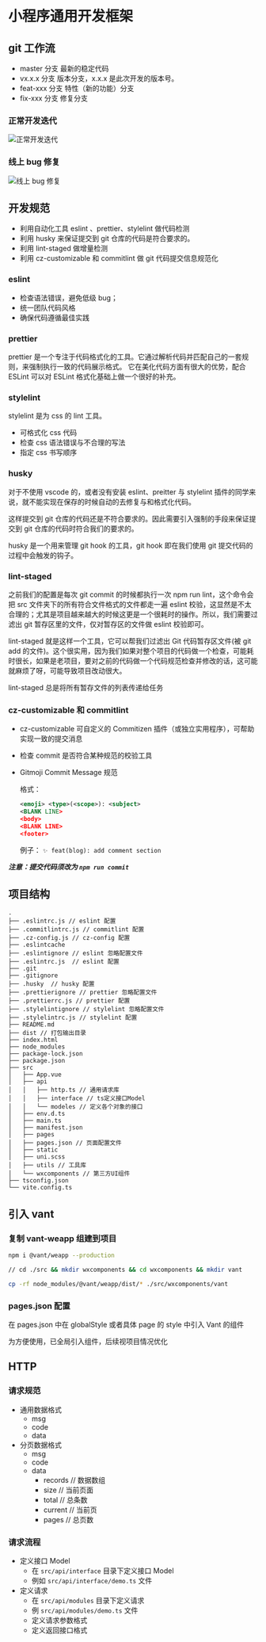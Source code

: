 # 小程序通用开发框架

## git 工作流

- master 分支 最新的稳定代码
- vx.x.x 分支 版本分支，x.x.x 是此次开发的版本号。
- feat-xxx 分支 特性（新的功能）分支
- fix-xxx 分支 修复分支

### 正常开发迭代

![正常开发迭代](http://www.plantuml.com/plantuml/svg/SoWkIImgAStDuSfDB2v9BLBGrRLJA3FKCz0pi59uihiF8lgqe_rf-oweEB9AfRJKn1BTn9GKtQJIafByF2LCJMWgiEjEoo_AnQSN9C-5fXox4K_tD3pjd_XqNS-pZWbS6Cx3vMWYTC42vUcS5UcP9Jc9IK0DBxPkpmMwTGD4JkVfpcrF9tG0oMUT3S_cT2Rdv-Pcbc1rDjc6GIHHp7ZMF-7PrcxY_Vfa_xgdItg1MbwidvfKcax8ks0t09q5Ytqa5q3Y2iaNJtPqWRq0aNY_fmUaTKCRn8md-nS-Qrp_RCfEO1Z330C1XzIy56021000)

### 线上 bug 修复

![线上 bug 修复](http://www.plantuml.com/plantuml/svg/SoWkIImgAStDuSfDB2v9BLBGrRLJK4hBhD1DAYqfoS_JJSx9JCvMib9uihiFek9fH_lJzbqAw4guC3NXDcl_kgTBUbzEN_ToqOodExSzszhzOlrKN0P0R0Kx83sp92SnwMd_n1TRj-SMFPtG0TJyj6C3H0MNGsfU2j0Z0000)

## 开发规范

- 利用自动化工具 eslint 、prettier、stylelint 做代码检测
- 利用 husky 来保证提交到 git 仓库的代码是符合要求的。
- 利用 lint-staged 做增量检测
- 利用 cz-customizable 和 commitlint 做 git 代码提交信息规范化

### eslint

- 检查语法错误，避免低级 bug；
- 统一团队代码风格
- 确保代码遵循最佳实践

### prettier

prettier 是一个专注于代码格式化的工具。它通过解析代码并匹配自己的一套规则，来强制执行一致的代码展示格式。
它在美化代码方面有很大的优势，配合 ESLint 可以对 ESLint 格式化基础上做一个很好的补充。

### stylelint

stylelint 是为 css 的 lint 工具。

- 可格式化 css 代码
- 检查 css 语法错误与不合理的写法
- 指定 css 书写顺序

### husky

对于不使用 vscode 的，或者没有安装 eslint、preitter 与 stylelint 插件的同学来说，就不能实现在保存的时候自动的去修复与和格式化代码。

这样提交到 git 仓库的代码还是不符合要求的。因此需要引入强制的手段来保证提交到 git 仓库的代码时符合我们的要求的。

husky 是一个用来管理 git hook 的工具，git hook 即在我们使用 git 提交代码的过程中会触发的钩子。

### lint-staged

之前我们的配置是每次 git commit 的时候都执行一次 npm run lint，这个命令会把 src 文件夹下的所有符合文件格式的文件都走一遍 eslint 校验，这显然是不太合理的；尤其是项目越来越大的时候这更是一个很耗时的操作。所以，我们需要过滤出 git 暂存区里的文件，仅对暂存区的文件做 eslint 校验即可。

lint-staged 就是这样一个工具，它可以帮我们过滤出 Git 代码暂存区文件(被 git add 的文件)。这个很实用，因为我们如果对整个项目的代码做一个检查，可能耗时很长，如果是老项目，要对之前的代码做一个代码规范检查并修改的话，这可能就麻烦了呀，可能导致项目改动很大。

lint-staged 总是将所有暂存文件的列表传递给任务

### cz-customizable 和 commitlint

- cz-customizable 可自定义的 Commitizen 插件（或独立实用程序），可帮助实现一致的提交消息
- 检查 commit 是否符合某种规范的校验工具
- Gitmoji Commit Message 规范

  格式：

  ```xml
  <emoji> <type>(<scope>): <subject>
  <BLANK LINE>
  <body>
  <BLANK LINE>
  <footer>
  ```

  例子： `✨ feat(blog): add comment section`

**_注意：提交代码须改为 `npm run commit`_**

## 项目结构

```tree
.
├── .eslintrc.js // eslint 配置
├── .commitlintrc.js // commitlint 配置
├── .cz-config.js // cz-config 配置
├── .eslintcache
├── .eslintignore // eslint 忽略配置文件
├── .eslintrc.js  // eslint 配置
├── .git
├── .gitignore
├── .husky  // husky 配置
├── .prettierignore // prettier 忽略配置文件
├── .prettierrc.js // prettier 配置
├── .stylelintignore // stylelint 忽略配置文件
├── .stylelintrc.js // stylelint 配置
├── README.md
├── dist // 打包输出目录
├── index.html
├── node_modules
├── package-lock.json
├── package.json
├── src
│   ├── App.vue
│   ├── api
│   │   ├── http.ts // 通用请求库
│   │   ├── interface // ts定义接口Model
│   │   └── modeles // 定义各个对象的接口
│   ├── env.d.ts
│   ├── main.ts
│   ├── manifest.json
│   ├── pages
│   ├── pages.json // 页面配置文件
│   ├── static
│   ├── uni.scss
│   ├── utils // 工具库
│   └── wxcomponents // 第三方UI组件
├── tsconfig.json
└── vite.config.ts

```

## 引入 vant

### 复制 vant-weapp 组建到项目

```bash
npm i @vant/weapp --production

// cd ./src && mkdir wxcomponents && cd wxcomponents && mkdir vant

cp -rf node_modules/@vant/weapp/dist/* ./src/wxcomponents/vant
```

### pages.json 配置

在 pages.json 中在 globalStyle 或者具体 page 的 style 中引入 Vant 的组件

为方便使用，已全局引入组件，后续视项目情况优化

## HTTP

### 请求规范

- 通用数据格式
  - msg
  - code
  - data
- 分页数据格式
  - msg
  - code
  - data
    - records // 数据数组
    - size // 当前页面
    - total // 总条数
    - current // 当前页
    - pages // 总页数

### 请求流程

- 定义接口 Model
  - 在 `src/api/interface` 目录下定义接口 Model
  - 例如 `src/api/interface/demo.ts` 文件
- 定义请求
  - 在 `src/api/modules` 目录下定义请求
  - 例 `src/api/modules/demo.ts` 文件
  - 定义请求参数格式
  - 定义返回接口格式
